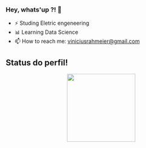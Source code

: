 ### Hey, whats'up ?! 👋  
 
- ⚡ Studing Eletric engeneering
- 📊 Learning Data Science
- 📫 How to reach me: viniciusrahmeier@gmail.com


## Status do perfil!
<div align="center">
  <a href="https://github.com/ViniRahmeier">
  <img height="180em" src="https://github-readme-stats.vercel.app/api?username=ViniRahmeier&show_icons=true&theme=dark&include_all_commits=true&count_private=true"/>
</div>

  
  ##
